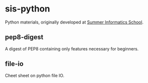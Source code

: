 sis-python
==========

Python materials, originally developed at [Summer Informatics School](http://lksh.ru/).

pep8-digest
-----------

A digest of PEP8 containing only features necessary for beginners.


file-io
-------

Cheet sheet on python file IO.

